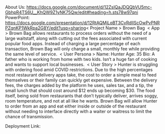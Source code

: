 About Us: https://docs.google.com/document/d/12ZsIQaJDQQbVU5mc-GbhpR4TS6U__KhQW9Z1yNK75Qw/edit#heading=h.sts78w97qni
​
PowerPoint: https://docs.google.com/presentation/d/12RtAQMjLqBT3CvRdIlScOwPvPNRPZqnKP1WkRpa2G8Y/edit?usp=sharing
​
​
< Project Name > 
 Brown Bag
​
< App > 
 Brown Bag allows restaurants to process orders without the need of a large waitstaff, along with cutting out the fees associated with current popular food apps. Instead of charging a large percentage of each transaction, Brown Bag will only charge a small, monthly fee while providing the same level of service.
​
< User Persona >
Name: Hunter
Age: 35
Bio: A father who is working from home with two kids. Isn’t a huge fan of cooking and wants to support local businesses.
​
< User Story >
Hunter is struggling with ordering food amid COVID restrictions. Due to the high percentages most restaurant delivery apps take, the cost to order a simple meal to feed themselves or their family can quickly get expensive. Between the delivery fees, the charges added by the platform he uses, sales tax, and a tip, the small lunch that should cost around $12 ends up becoming $30. The food itself, being sold from restaurants that don’t typically deliver, arrives soggy, room temperature, and not at all like he wants. Brown Bag will allow Hunter to order from an app and eat either inside or outside of the restaurant without needing to interface directly with a waiter or waitress to limit the chance of transmission.

Deployment Link: 
